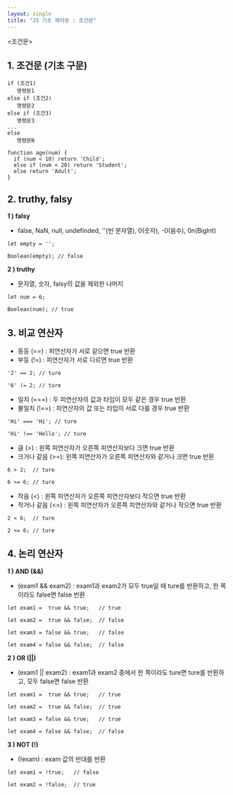 ```yaml
---
layout: single
title: "JS 기초 제어문 : 조건문"
---
```


<조건문>


## 1. 조건문 (기초 구문)

```
if (조건1)
   명령문1
else if (조건2)
   명령문2
else if (조건3)
   명령문3
...
else
   명령문N
```

```
function age(num) {
  if (num < 10) return 'Child';
  else if (num < 20) return 'Student';
  else return 'Adult';
}
```

## 2. truthy, falsy

**1 ) falsy**

- false, NaN, null, undefinded, ''(빈 문자열), 0(숫자), -0(음수), 0n(BigInt)

```
let empty = '';

Boolean(empty); // false
```

**2 ) truthy**

- 문자열, 숫자, falsy의 값을 제외한 나머지

```
let num = 6;

Boolean(num); // true
```

## 3. 비교 연산자

- 동등 (==)	: 피연산자가 서로 같으면 true 반환  
- 부등 (!=) :	피연산자가 서로 다르면 true 반환  

```
'2' == 2; // ture

'6' != 2; // ture
```

- 일치 (===) : 두 피연산자의 값과 타입이 모두 같은 경우 true 반환  
- 불일치 (!==) :	피연산자의 값 또는 타입이 서로 다를 경우 true 반환  

```
'Hi' === 'Hi'; // ture

'Hi' !== 'Hello'; // ture
```

- 큼 (>)	: 왼쪽 피연산자가 오른쪽 피연산자보다 크면 true 반환   
- 크거나 같음 (>=): 왼쪽 피연산자가 오른쪽 피연산자와 같거나 크면 true 반환  

```
6 > 2;  // ture

6 >= 6; // ture
```

- 작음 (<) : 왼쪽 피연산자가 오른쪽 피연산자보다 작으면 true 반환  
- 작거나 같음 (<=)	: 왼쪽 피연산자가 오른쪽 피연산자와 같거나 작으면 true 반환  

```
2 < 6;  // ture

2 <= 6; // ture
```

## 4. 논리 연산자

**1 ) AND (&&)**

- (exam1 && exam2) : exam1과 exam2가 모두 true일 때 ture를 반환하고, 한 쪽이라도 false면 false 반환

```
let exam1 =  true && true;   // true

let exam2 =  true && false;  // false

let exam3 = false && true;   // false

let exam4 = false && false;  // false
```

**2 ) OR (||)**

- (exam1 || exam2) : exam1과 exam2 중에서 한 쪽이라도 ture면 ture를 반환하고, 모두 false면 false 반환

```
let exam1 =  true && true;   // true

let exam2 =  true && false;  // true

let exam3 = false && true;   // true

let exam4 = false && false;  // false
```

**3 ) NOT (!)**

- (!exam)	: exam 값의 반대를 반환

```
let exam1 = !true;   // false

let exam2 = !false;  // true
```

